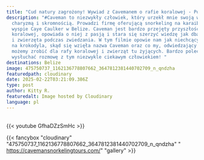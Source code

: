 ```yaml
---
title: "Cud natury zagrożony! Wywiad z Cavemanem o rafie koralowej - Polskie napisy! "
description: "#Caveman to niezwykły człowiek, który urzekł mnie swoją wiedzą,
  charyzmą i skromnością. Prowadzi firmę oferującą snorkeling na karaibskiej
  wyspie Caye Caulker w Belize. Caveman jest bardzo przejęty przyszłością rafy
  koralowej, opowiada o niej z pasją i stara się szerzyć wiedzę jak dbać o rafę
  i zwierzęta podczas zwiedzania. W tym filmie opowie nam jak niechcący skoczył
  na krokodyla, skąd się wzięła nazwa Caveman oraz co my, odwiedzający wyspę
  możemy zrobić dla rafy koralowej i zwierząt tu żyjących. Bardzo polecam
  wysłuchać rozmowę z tym niezwykle ciekawym człowiekiem! "
destinations: Belize
image: 475750737_1162136778807662_3647812381440702709_n_qndzha
featuredpath: cloudinary
date: 2025-02-22T03:21:09.386Z
type: post
author: Kitty R.
featuredalt: Image hosted by Cloudinary
language: pl
---
```

<br>{{< youtube GfhaDZzSmHc >}}</br>

{{< fancybox "cloudinary" "475750737_1162136778807662_3647812381440702709_n_qndzha" " https://cavemansnorkelingtours.com/" "gallery" >}}